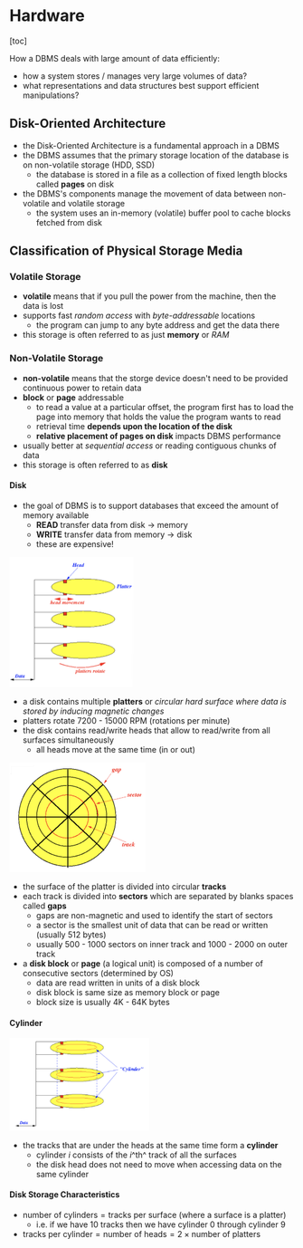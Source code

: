 # Hardware

[toc]

How a DBMS deals with large amount of data efficiently:

- how a system stores / manages very large volumes of data?
- what representations and data structures best support efficient manipulations?

## Disk-Oriented Architecture

- the Disk-Oriented Architecture is a fundamental approach in a DBMS 
- the DBMS assumes that the primary storage location of the database is on non-volatile storage (HDD, SSD)
  -  the database is stored in a file as a collection of fixed length blocks called **pages** on disk
- the DBMS's components manage the movement of data between non-volatile and volatile storage
  - the system uses an in-memory (volatile) buffer pool to cache blocks fetched from disk

## Classification of Physical Storage Media

### Volatile Storage

- **volatile** means that if you pull the power from the machine, then the data is lost
- supports fast *random  access* with *byte-addressable* locations
  - the program can jump to any byte address and get the data there
- this storage is often referred to as just **memory** or *RAM*

### Non-Volatile Storage

- **non-volatile** means that the storge device doesn't need to be provided continuous power to retain data
- **block** or **page** addressable
  - to read a value at a particular offset, the program first has to load the page into memory that holds the value the program wants to read
  - retrieval time **depends upon the location of the disk** 
  - **relative placement of pages on disk** impacts DBMS performance
- usually better at *sequential access* or reading contiguous chunks of data
- this storage is often referred to as **disk**

#### Disk

- the goal of DBMS is to support databases that exceed the amount of memory available
  - **READ** transfer data from disk → memory 
  - **WRITE** transfer data from memory → disk
  - these are expensive!

<img src="images/image-20230829133622083.png" alt="image-20230829133622083" style="zoom:50%;" />

- a disk contains multiple **platters** or *circular hard surface where data is stored by inducing magnetic changes*
- platters rotate 7200 - 15000 RPM (rotations per minute)
- the disk contains read/write heads that allow to read/write from all surfaces simultaneously
  - all heads move at the same time (in or out)

<img src="images/image-20230829134816959.png" alt="image-20230829134816959" style="zoom:50%;" />

- the surface of the platter is divided into circular **tracks**
- each track is divided into **sectors** which are separated by blanks spaces called **gaps**
  - gaps are non-magnetic and used to identify the start of sectors
  - a sector is the smallest unit of data that can be read or written (usually 512 bytes)
  - usually 500 - 1000 sectors on inner track and 1000 - 2000 on outer track
- a **disk block** or **page** (a logical unit) is composed of a number of consecutive sectors (determined by OS)
  - data are read written in units of a disk block
  - disk block is same size as memory block or page
  - block size is usually 4K - 64K bytes

#### Cylinder

<img src="images/image-20230829134828846.png" alt="image-20230829134828846" style="zoom: 67%;" />

- the tracks that are under the heads at the same time form a **cylinder**
  - cylinder $i$ consists of the $i$^th^ track of all the surfaces
  - the disk head does not need to move when accessing data on the same cylinder

#### Disk Storage Characteristics

- $\text{number of cylinders} = \text{tracks per surface}$ (where a surface is a platter)
  - i.e. if we have 10 tracks then we have cylinder 0 through cylinder 9
- $\text{tracks per cylinder} = \text{number of heads} = 2 \times \text{number of platters}$

